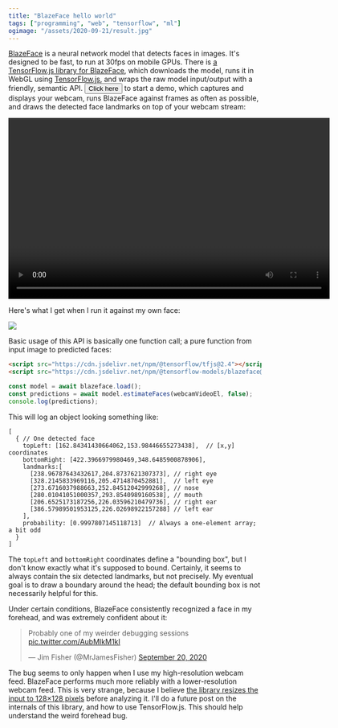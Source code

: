 ```yaml
---
title: "BlazeFace hello world"
tags: ["programming", "web", "tensorflow", "ml"]
ogimage: "/assets/2020-09-21/result.jpg"
---
```


[BlazeFace](https://github.com/tensorflow/tfjs-models/tree/master/blazeface)
is a neural network model that detects faces in images.
It's designed to be fast, to run at 30fps on mobile GPUs.
There is [a TensorFlow.js library for BlazeFace](https://github.com/tensorflow/tfjs-models/tree/master/blazeface),
which downloads the model,
runs it in WebGL using [TensorFlow.js](https://www.tensorflow.org/js),
and wraps the raw model input/output with a friendly, semantic API.
<button onclick="main(); this.onclick=null">Click here</button> to start a demo,
which captures and displays your webcam,
runs BlazeFace against frames as often as possible,
and draws the detected face landmarks on top of your webcam stream:

<div style="position: relative; width: 640px; height: 360px; background-color: black;">
  <video id="webcam" style="position: absolute; top: 0; left: 0; width: 100%; height: 100%; object-fit: contain;"></video>
  <canvas id="overlay" style="position: absolute; top: 0; left: 0; width: 100%; height: 100%; object-fit: contain;"></canvas>
</div>

Here's what I get when I run it against my own face:

<img src="{% link assets/2020-09-21/result.jpg %}"/>

Basic usage of this API is basically one function call;
a pure function from input image to predicted faces:

```html
<script src="https://cdn.jsdelivr.net/npm/@tensorflow/tfjs@2.4"></script>
<script src="https://cdn.jsdelivr.net/npm/@tensorflow-models/blazeface@0.0.5"></script>
```

```js
const model = await blazeface.load();
const predictions = await model.estimateFaces(webcamVideoEl, false);
console.log(predictions);
```

This will log an object looking something like:

```
[
  { // One detected face
    topLeft: [162.84341430664062,153.98446655273438],  // [x,y] coordinates
    bottomRight: [422.3966979980469,348.6485900878906],
    landmarks:[
      [238.96787643432617,204.8737621307373], // right eye
      [328.2145833969116,205.4714870452881],  // left eye
      [273.6716037988663,252.84512042999268], // nose
      [280.01041051000357,293.8540989160538], // mouth
      [206.6525173187256,226.03596210479736], // right ear
      [386.57989501953125,226.02698922157288] // left ear
    ],
    probability: [0.9997807145118713]  // Always a one-element array; a bit odd
  }
]
```

The `topLeft` and `bottomRight` coordinates define a "bounding box",
but I don't know exactly what it's supposed to bound.
Certainly, it seems to always contain the six detected landmarks,
but not precisely.
My eventual goal is to draw a boundary around the head;
the default bounding box is not necessarily helpful for this.

Under certain conditions, BlazeFace consistently recognized a face in my forehead,
and was extremely confident about it:

<blockquote class="twitter-tweet"><p lang="en" dir="ltr">Probably one of my weirder debugging sessions <a href="https://t.co/AubMIkM1kI">pic.twitter.com/AubMIkM1kI</a></p>&mdash; Jim Fisher (@MrJamesFisher) <a href="https://twitter.com/MrJamesFisher/status/1307783574561550336?ref_src=twsrc%5Etfw">September 20, 2020</a></blockquote> 
<script async src="https://platform.twitter.com/widgets.js" charset="utf-8"></script>

The bug seems to only happen when I use my high-resolution webcam feed.
BlazeFace performs much more reliably with a lower-resolution webcam feed.
This is very strange, 
because I believe [the library resizes the input to 128×128 pixels](https://github.com/tensorflow/tfjs-models/blob/6d9566b1d659c1354ab82d701f16e56a710229d4/blazeface/src/face.ts#L236) before analyzing it.
I'll do a future post on the internals of this library,
and how to use TensorFlow.js.
This should help understand the weird forehead bug.

<script src="https://cdn.jsdelivr.net/npm/@tensorflow/tfjs@2.4"></script>
<script src="https://cdn.jsdelivr.net/npm/@tensorflow-models/blazeface@0.0.5"></script>
<script>
  const webcamVideoEl = document.getElementById("webcam");
  const overlayCanvasEl = document.getElementById("overlay");
  const overlayCtx = overlayCanvasEl.getContext('2d');

  function drawLine(p1, p2) {
    overlayCtx.strokeStyle = "red";
    overlayCtx.beginPath();     
    overlayCtx.moveTo(p1[0], p1[1]);  
    overlayCtx.lineTo(p2[0], p2[1]);
    overlayCtx.stroke();   
  }

  function drawPoint(p, char) {
    const LINE_RADIUS=40;
    const FONT_SIZE=40;
    drawLine([p[0], p[1]-LINE_RADIUS], [p[0], p[1]+LINE_RADIUS]);
    drawLine([p[0]-LINE_RADIUS, p[1]], [p[0]+LINE_RADIUS, p[1]]);
    overlayCtx.fillStyle = "black";
    overlayCtx.font = FONT_SIZE+'px serif';
    overlayCtx.fillText(char, p[0] - FONT_SIZE/2, p[1] + FONT_SIZE/2);
  }

  function drawPrediction(prediction) {
    overlayCtx.fillStyle = "rgba(255,0,0,0.3)";

    overlayCtx.fillRect(
      prediction.topLeft[0], 
      prediction.topLeft[1], 
      prediction.bottomRight[0]-prediction.topLeft[0], 
      prediction.bottomRight[1]-prediction.topLeft[1],
    );

    const rightEye = prediction.landmarks[0];
    const leftEye = prediction.landmarks[1];
    const nose = prediction.landmarks[2];
    const mouth = prediction.landmarks[3];
    const rightEar = prediction.landmarks[4];
    const leftEar = prediction.landmarks[5];

    drawPoint(rightEar, "👂");
    drawPoint(leftEar, "👂");
    drawPoint(rightEye, "👁");
    drawPoint(leftEye, "👁");
    drawPoint(mouth, "👄");
    drawPoint(nose, "👃");

    overlayCtx.font = '24px serif';
    overlayCtx.fillText("p="+prediction.probability[0].toFixed(2), prediction.topLeft[0], prediction.topLeft[1]);
  }

  async function main() {
    const [model, stream] = await Promise.all([
      blazeface.load(), 
      navigator.mediaDevices.getUserMedia({ video: { facingMode: "user" } })
    ]);

    webcamVideoEl.srcObject = stream;
    webcamVideoEl.play();

    async function onFrame(now, metadata) {
      const predictions = await model.estimateFaces(webcamVideoEl, false /* returnTensors */);
      overlayCanvasEl.width = metadata.width;
      overlayCanvasEl.height = metadata.height;
      for (const prediction of predictions) drawPrediction(prediction);
      webcamVideoEl.requestVideoFrameCallback(onFrame);
    }

    webcamVideoEl.requestVideoFrameCallback(onFrame);
  }
</script>
